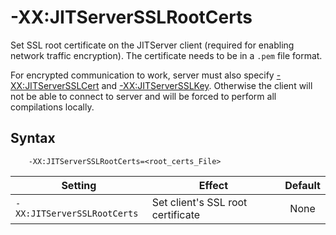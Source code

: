 <!--
* Copyright (c) 2021, 2021 IBM Corp. and others
*
* This program and the accompanying materials are made
* available under the terms of the Eclipse Public License 2.0
* which accompanies this distribution and is available at
* https://www.eclipse.org/legal/epl-2.0/ or the Apache
* License, Version 2.0 which accompanies this distribution and
* is available at https://www.apache.org/licenses/LICENSE-2.0.
*
* This Source Code may also be made available under the
* following Secondary Licenses when the conditions for such
* availability set forth in the Eclipse Public License, v. 2.0
* are satisfied: GNU General Public License, version 2 with
* the GNU Classpath Exception [1] and GNU General Public
* License, version 2 with the OpenJDK Assembly Exception [2].
*
* [1] https://www.gnu.org/software/classpath/license.html
* [2] http://openjdk.java.net/legal/assembly-exception.html
*
* SPDX-License-Identifier: EPL-2.0 OR Apache-2.0 OR GPL-2.0 WITH
* Classpath-exception-2.0 OR LicenseRef-GPL-2.0 WITH Assembly-exception
-->

# -XX:JITServerSSLRootCerts

Set SSL root certificate on the JITServer client (required for enabling network traffic encryption). The certificate needs to be in a `.pem` file format.

For encrypted communication to work, server must also specify [-XX:JITServerSSLCert](xxjitserversslcert.md) and [-XX:JITServerSSLKey](xxjitserversslkey.md).
Otherwise the client will not be able to connect to server and will be forced to perform
all compilations locally.

## Syntax

        -XX:JITServerSSLRootCerts=<root_certs_File>

| Setting                 | Effect | Default                                                                            |
|-------------------------|--------|:----------------------------------------------------------------------------------:|
|`-XX:JITServerSSLRootCerts`           | Set client's SSL root certificate | None                                                                                    |
<!-- ==== END OF TOPIC ==== xxjitserversslrootcerts.md ==== -->